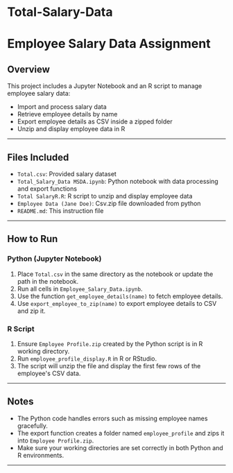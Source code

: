# Total-Salary-Data

# Employee Salary Data Assignment

## Overview
This project includes a Jupyter Notebook and an R script to manage employee salary data:
- Import and process salary data
- Retrieve employee details by name
- Export employee details as CSV inside a zipped folder
- Unzip and display employee data in R

---

## Files Included
- `Total.csv`: Provided salary dataset
- `Total_Salary_Data MSDA.ipynb`: Python notebook with data processing and export functions
- `Total SalaryR.R`: R script to unzip and display employee data
- `Employee Data (Jane Doe)`: Csv.zip file downloaded from python
- `README.md`: This instruction file

---

## How to Run

### Python (Jupyter Notebook)
1. Place `Total.csv` in the same directory as the notebook or update the path in the notebook.
2. Run all cells in `Employee_Salary_Data.ipynb`.
3. Use the function `get_employee_details(name)` to fetch employee details.
4. Use `export_employee_to_zip(name)` to export employee details to CSV and zip it.

### R Script
1. Ensure `Employee Profile.zip` created by the Python script is in R working directory.
2. Run `employee_profile_display.R` in R or RStudio.
3. The script will unzip the file and display the first few rows of the employee's CSV data.

---

## Notes
- The Python code handles errors such as missing employee names gracefully.
- The export function creates a folder named `employee_profile` and zips it into `Employee Profile.zip`.
- Make sure your working directories are set correctly in both Python and R environments.

---


